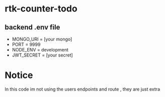 # rtk-counter-todo

## backend .env file

- MONGO_URI = [your mongo]
- PORT = 9999
- NODE_ENV = development
- JWT_SECRET = [your secret]

# Notice

In this code im not using the users endpoints and route , they are just extra

